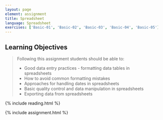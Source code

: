 ```yaml
---
layout: page
element: assignment
title: Spreadsheet                
language: Spreadsheet
exercises: ['Basic-01', 'Basic-02', 'Basic-03', 'Basic-04', 'Basic-05']
---
```


## Learning Objectives

> Following this assignment students should be able to:
>
> - Good data entry practices - formatting data tables in spreadsheets
> - How to avoid common formatting mistakes
> - Approaches for handling dates in spreadsheets
> - Basic quality control and data manipulation in spreadsheets
> - Exporting data from spreadsheets


{% include reading.html %}



{% include assignment.html %}

<!-- End of Assignments Template - Be sure to keep the include statements -->



